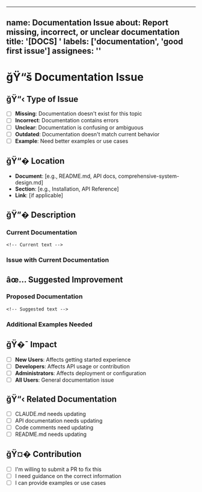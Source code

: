 ______________________________________________________________________

## name: Documentation Issue about: Report missing, incorrect, or unclear documentation title: '[DOCS] ' labels: ['documentation', 'good first issue'] assignees: ''

# ğŸ“š Documentation Issue

## ğŸ“‹ Type of Issue

- [ ] **Missing**: Documentation doesn't exist for this topic
- [ ] **Incorrect**: Documentation contains errors
- [ ] **Unclear**: Documentation is confusing or ambiguous
- [ ] **Outdated**: Documentation doesn't match current behavior
- [ ] **Example**: Need better examples or use cases

## ğŸ“� Location

<!-- Where is the documentation issue? -->

- **Document**: [e.g., README.md, API docs, comprehensive-system-design.md]
- **Section**: [e.g., Installation, API Reference]
- **Link**: [if applicable]

## ğŸ”� Description

<!-- Describe the documentation issue -->

### Current Documentation

<!-- Quote or describe the current documentation -->

```
<!-- Current text -->
```

### Issue with Current Documentation

<!-- What's wrong with it? -->

## âœ… Suggested Improvement

<!-- How should it be improved? -->

### Proposed Documentation

```
<!-- Suggested text -->
```

### Additional Examples Needed

<!-- What examples would help? -->

## ğŸ�¯ Impact

<!-- Who is affected by this documentation issue? -->

- [ ] **New Users**: Affects getting started experience
- [ ] **Developers**: Affects API usage or contribution
- [ ] **Administrators**: Affects deployment or configuration
- [ ] **All Users**: General documentation issue

## ğŸ“‹ Related Documentation

<!-- Other documentation that might need updating -->

- [ ] CLAUDE.md needs updating
- [ ] API documentation needs updating
- [ ] Code comments need updating
- [ ] README.md needs updating

## ğŸ¤� Contribution

- [ ] I'm willing to submit a PR to fix this
- [ ] I need guidance on the correct information
- [ ] I can provide examples or use cases
